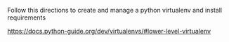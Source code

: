 Follow this directions to create and manage a python virtualenv and install requirements

https://docs.python-guide.org/dev/virtualenvs/#lower-level-virtualenv
